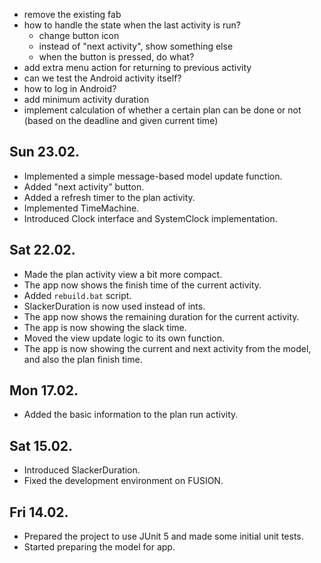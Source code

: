 - remove the existing fab
- how to handle the state when the last activity is run?
    - change button icon
    - instead of "next activity", show something else
    - when the button is pressed, do what?
- add extra menu action for returning to previous activity 
- can we test the Android activity itself?
- how to log in Android?
- add minimum activity duration
- implement calculation of whether a certain plan can be done or not (based on the deadline and given current time)

## Sun 23.02.
- Implemented a simple message-based model update function. 
- Added "next activity" button.
- Added a refresh timer to the plan activity.
- Implemented TimeMachine.
- Introduced Clock interface and SystemClock implementation.

## Sat 22.02.
- Made the plan activity view a bit more compact. 
- The app now shows the finish time of the current activity.
- Added `rebuild.bat` script.
- SlackerDuration is now used instead of ints.
- The app now shows the remaining duration for the current activity. 
- The app is now showing the slack time.
- Moved the view update logic to its own function.
- The app is now showing the current and next activity from the model, and also the plan finish time.

## Mon 17.02.
- Added the basic information to the plan run activity.

## Sat 15.02.
- Introduced SlackerDuration.
- Fixed the development environment on FUSION.

## Fri 14.02.
- Prepared the project to use JUnit 5 and made some initial unit tests.
- Started preparing the model for app.